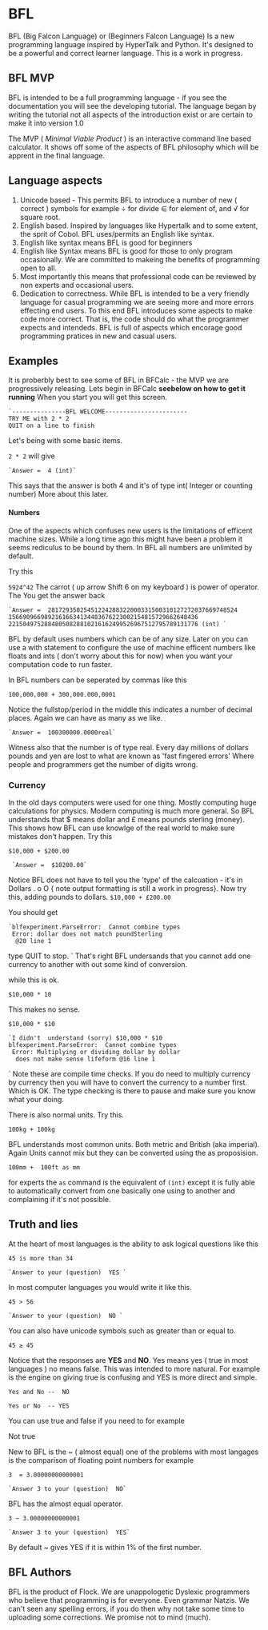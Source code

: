 # BFL
BFL (Big Falcon Language) or (Beginners Falcon Language) Is a new programming language inspired by HyperTalk and Python. It's designed to be a powerful and correct learner language. This is a work in progress.

## BFL MVP
BFL is intended to be a full programming language - if you see the documentation you will see the developing tutorial. The language began by writing the tutorial not all aspects of the introduction exist or are certain to make it into version 1.0

The MVP ( _Minimal Viable Product_ ) is an interactive command line based calculator. It shows off some of the aspects of BFL philosophy which will be apprent in the final language.

## Language aspects

1. Unicode based - This permits BFL to introduce a number of new ( correct ) symbols for example ÷ for divide ∈ for element of, and √  for square root.
2. English based. Inspired by languages like Hypertalk and to some extent, the sprit of Cobol. BFL uses/permits an English like syntax.
3. English like syntax means BFL is good for beginners
4. English like Syntax means BFL is good for those to only program occasionally. We are committed to makeing the benefits of programming open to all.
5. Most importantly this means that professional code can be reviewed by non experts and occasional users.
6. Dedication to correctness. While BFL is intended to be a very friendly language for casual programming we are seeing more and more errors effecting end users. To this end BFL introduces some aspects to make code more correct. That is, the code should do what the programmer expects and intendeds. BFL is full of aspects which encorage good programming pratices in new and casual users.

## Examples
It is proberbly best to see some of BFL in BFCalc - the MVP we are progressively releasing.
Lets begin in BFCalc **seebelow on how to get it running** When you start you will get this screen.

    `---------------BFL WELCOME-----------------------
    TRY ME with 2 * 2
    QUIT on a line to finish

Let's being with some basic items.

` 2 * 2 `
will give

    `Answer =  4 (int)`

This says that the answer is both 4 and it's of type int( Integer or counting number) More about this later.

#### Numbers

One of the aspects which confuses new users is the limitations of efficent machine sizes. While a long time ago this might have been a problem it seems rediculus to be bound by them. In BFL all numbers are unlimited by default.

Try this

`5924^42`
 The carrot ( up arrow Shift 6 on my keyboard ) is power of operator. The You get the answer back

    `Answer =  28172935025451224288322000331500310127272037669748524
    15669096698921616634134483676223002154815729662648436
    22150497528848050828810216162499526967512795789131776 (int) `

BFL by default uses numbers which can be of any size. Later on you can use a with statement to configure the use of machine efficent numbers like floats and ints ( don't worry about this for now) when you want your computation code to run faster.

In BFL numbers can be seperated by commas like this

`100,000,000 + 300,000.000,0001`

Notice the fullstop/period in the middle this indicates a number of decimal places. Again we can have as many as we like.

    `Answer =  100300000.0000real`

Witness also that the number is of type real.
Every day millions of dollars pounds and yen are lost to what are known as 'fast fingered errors' Where people and programmers get the number of digits wrong.

### Currency

In the old days computers were used for one thing. Mostly computing huge calculations for physics. Modern computing is much more general. So BFL understands that $ means dollar and £ means pounds sterling (money). This shows how BFL can use knowlge of the real world to make sure mistakes don't happen. Try this

`$10,000 + $200.00 `

     `Answer =  $10200.00`
Notice BFL does not have to tell you the 'type' of the calcuation - it's in Dollars . o O { note output formatting is still a work in progress}.
Now try this, adding pounds to dollars.
`$10,000 + £200.00`

You should get

    `blfexperiment.ParseError:  Cannot combine types
     Error: dollar does not match poundSterling
      @20 line 1
type QUIT to stop.
`
That's right BFL undersands that you cannot add one currency to another with out some kind of conversion.

while this is ok.

`$10,000 * 10`

This makes no sense.

`$10,000 * $10`

    `I didn't  understand (sorry) $10,000 * $10
    blfexperiment.ParseError:  Cannot combine types
     Error: Multiplying or dividing dollar by dollar
      does not make sense lifeform @16 line 1
`
Note these are compile time checks. If you do need to multiply currency by currency then you will have to convert the currency to a number first. Which is OK. The type checking is there to pause and make sure you know what your doing.

There is also normal units. Try this.

`100kg + 100kg`

BFL understands most common units. Both metric and British (aka imperial). Again Units cannot mix but they can be converted using the as proposision.

`100mm +  100ft as mm`

for experts the `as` command is the equivalent of `(int)` except it is fully able to automatically convert from one basically one using to another and complaining if it's not possible.

## Truth and lies

At the heart of most languages is the ability to ask logical questions like this  

`45 is more than 34 `

    `Answer to your (question)  YES `

In most computer languages you would write it like this.

`45 > 56`

    `Answer to your (question)  NO `

You can also have unicode symbols such as greater than or equal to.  

`45 ≥ 45`

Notice that the responses are **YES** and **NO**. Yes means yes ( true in most languages )  no means false. This was intended to more natural. For example is the engine on giving true is confusing and YES is more direct and simple.

`Yes and No --  NO`

`Yes or No  -- YES`

You can use true and false if you need to for example

Not true

New to BFL is the ~ ( almost equal) one of the problems with most langages is the comparison of floating point numbers for example

`3  = 3.00000000000001`

    `Answer 3 to your (question)  NO`

BFL has the almost equal operator.

`3 ~ 3.00000000000001`  

    `Answer 3 to your (question)  YES`  

By default ~ gives YES if it is within 1% of the first number.

## BFL Authors
BFL is the product of Flock. We are unappologetic  Dyslexic programmers who believe that programming is for everyone. Even grammar Natzis. We can't seen any spelling errors, if you do then why not take some time to uploading some corrections. We promise not to mind (much).
